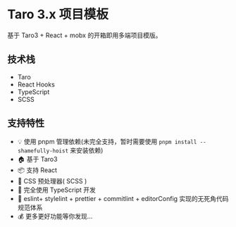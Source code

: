 # Taro 3.x 项目模板

基于 Taro3 + React + mobx 的开箱即用多端项目模版。

## 技术栈

- Taro
- React Hooks
- TypeScript
- SCSS

## 支持特性

- 💡 使用 pnpm 管理依赖(未完全支持，暂时需要使用 `pnpm install --shamefully-hoist` 来安装依赖)
- 🏠 基于 Taro3
- 📦 支持 React
- 🐑 CSS 预处理器( SCSS )
- 🥣 完全使用 TypeScript 开发
- 👮 eslint+  stylelint + prettier + commitlint + editorConfig 实现的无死角代码规范体系
- 💰 更多更好功能等你发现...
